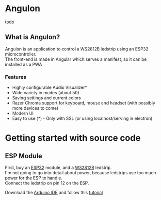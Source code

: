 # Angulon
todo
## What is Angulon?

Angulon is an application to control a WS2812B ledstrip using an ESP32 microcontroller.  
The front-end is made in Angular which serves a manifest, so it can be installed as a PWA

### Features

- Highly configurable Audio Visualizer*
- Wide variety in modes (about 50)
- Saving settings and current colors
- Razer Chroma support for keyboard, mouse and headset (with possibly more devices to come)
- Modern UI
- Easy to use
  (*) - Only with SSL (or using localhost/serving in electron)

# Getting started with source code

## ESP Module

First, buy
an [ESP32](https://www.aliexpress.com/item/1005002440791883.html?spm=a2g0o.search0302.0.0.3e352a47YQNvj1&algo_pvid=null&algo_expid=null&btsid=2100bb4a16248086021948239eca57&ws_ab_test=searchweb0_0,searchweb201602_,searchweb201603_)
module, and
a [WS2812B](https://www.aliexpress.com/item/32682015405.html?spm=a2g0o.productlist.0.0.7da168dcDkZ1se&algo_pvid=abfd90ee-f9b5-4ada-997e-8332b024a105&algo_exp_id=abfd90ee-f9b5-4ada-997e-8332b024a105-0)
ledstrip.  
I'm not going to go into detail about power, because ledstrips use too much power for the ESP to handle.  
Connect the ledstrip on pin 12 on the ESP.

Download
the [Arduino IDE](https://randomnerdtutorials.com/installing-the-esp32-board-in-arduino-ide-windows-instructions/) and
follow this [tutorial](https://randomnerdtutorials.com/installing-the-esp32-board-in-arduino-ide-windows-instructions/)
